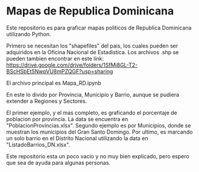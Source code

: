 # Mapas de Republica Dominicana
Este repositorio es para graficar mapas politicos de Republica Dominicana utilizando Python. 

Primero se necesitan los "shapefiles" del pais, los cuales pueden ser adquiridos en la Oficina Nacional de Estadistica. Los archivos .shp se pueden tambien encontrar en este link: https://drive.google.com/drive/folders/1SfMj8GL-T2-BScHSbEt5NwpVU8mPZQGF?usp=sharing

El archivo principal es Mapa_RD.ipynb 

En este lo divido por Provincia, Municipio y Barrio, aunque se pudiera extender a Regiones y Sectores. 

El primer ejemplo, y el mas completo, es graficando el porcentaje de poblacion por provincia. La data se encuentra en "PoblacionProvincias.xlsx". 
Segundo ejemplo es por Municipios, donde se muestran los municipios del Gran Santo Domingo. 
Por ultimo, es marcando un solo barrio en el Distrito Nacional utilizando la data en "ListadoBarrios_DN.xlsx". 

Este repositorio esta un poco vacio y no muy bien explicado, pero espero que sea de ayuda para algunas personas. 
